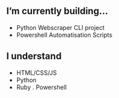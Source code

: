 ## I’m currently building...

- Python Webscraper CLI project
- Powershell Automatisation Scripts

## I understand

- HTML/CSS/JS
- Python
- Ruby
. Powershell

<!---
Khabibulix/Khabibulix is a ✨ special ✨ repository because its `README.md` (this file) appears on your GitHub profile.
You can click the Preview link to take a look at your changes.
--->
